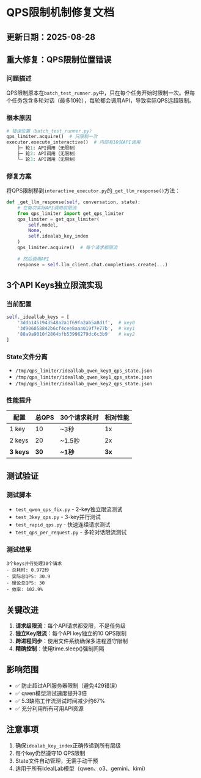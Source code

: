 # QPS限制机制修复文档

## 更新日期：2025-08-28

## 重大修复：QPS限制位置错误

### 问题描述
QPS限制原本在`batch_test_runner.py`中，只在每个任务开始时限制一次。但每个任务包含多轮对话（最多10轮），每轮都会调用API，导致实际QPS远超限制。

### 根本原因
```python
# 错误位置（batch_test_runner.py）
qps_limiter.acquire()  # 只限制一次
executor.execute_interactive()  # 内部有10轮API调用
    ├─ 轮1: API调用（无限制）
    ├─ 轮2: API调用（无限制）
    └─ 轮3: API调用（无限制）
```

### 修复方案
将QPS限制移到`interactive_executor.py`的`_get_llm_response()`方法：

```python
def _get_llm_response(self, conversation, state):
    # 在每次实际API调用前限流
    from qps_limiter import get_qps_limiter
    qps_limiter = get_qps_limiter(
        self.model,
        None,
        self.idealab_key_index
    )
    qps_limiter.acquire()  # 每个请求都限流
    
    # 然后调用API
    response = self.llm_client.chat.completions.create(...)
```

## 3个API Keys独立限流实现

### 当前配置
```python
self._ideallab_keys = [
    '3ddb1451943548a2a1f69fa2ab5a8d1f',  # key0
    '3d906058842b6cf4cee8aaa019f7e77b',  # key1
    '88a9a9010f2864bfb53996279dc6c3b9'   # key2
]
```

### State文件分离
- `/tmp/qps_limiter/ideallab_qwen_key0_qps_state.json`
- `/tmp/qps_limiter/ideallab_qwen_key1_qps_state.json`
- `/tmp/qps_limiter/ideallab_qwen_key2_qps_state.json`

### 性能提升
| 配置 | 总QPS | 30个请求耗时 | 相对性能 |
|------|-------|-------------|---------|
| 1 key | 10 | ~3秒 | 1x |
| 2 keys | 20 | ~1.5秒 | 2x |
| **3 keys** | **30** | **~1秒** | **3x** |

## 测试验证

### 测试脚本
- `test_qwen_qps_fix.py` - 2-key独立限流测试
- `test_3key_qps.py` - 3-key并行测试  
- `test_rapid_qps.py` - 快速连续请求测试
- `test_qps_per_request.py` - 多轮对话限流测试

### 测试结果
```
3个keys并行处理30个请求
- 总耗时: 0.972秒
- 实际总QPS: 30.9
- 理论总QPS: 30
- 效率: 102.9%
```

## 关键改进

1. **请求级限流**：每个API请求都受限，不是任务级
2. **独立Key限流**：每个API key独立的10 QPS限制
3. **跨进程同步**：使用文件系统确保多进程遵守限制
4. **精确控制**：使用time.sleep()强制间隔

## 影响范围

- ✅ 防止超过API服务器限制（避免429错误）
- ✅ qwen模型测试速度提升3倍
- ✅ 5.3缺陷工作流测试时间减少约67%
- ✅ 充分利用所有可用API资源

## 注意事项

1. 确保`idealab_key_index`正确传递到所有层级
2. 每个key仍然遵守10 QPS限制
3. State文件自动管理，无需手动干预
4. 适用于所有IdealLab模型（qwen、o3、gemini、kimi）